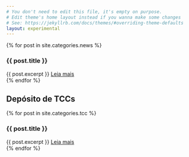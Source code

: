 ```yaml
---
# You don't need to edit this file, it's empty on purpose.
# Edit theme's home layout instead if you wanna make some changes
# See: https://jekyllrb.com/docs/themes/#overriding-theme-defaults
layout: experimental
---
```


<section>
<div class="topic1">
    {% for post in site.categories.news %}
        <div class="item">
            <h3>{{ post.title }}</h3>
            {{ post.excerpt }}
            <a href="{{post.url | prepend: site.baseurl}}">Leia mais</a>
        </div>
    {% endfor %}
</div>
</section>
<section>
<div class="topic2">
    <h2>Depósito de TCCs</h2>
    {% for post in site.categories.tcc %}
        <div class="item">
            <h3>{{ post.title }}</h3>
            {{ post.excerpt }}
            <a href="{{post.url | prepend: site.baseurl}}">Leia mais</a>
        </div>
    {% endfor %}
</div>
</section>
